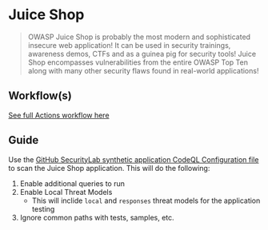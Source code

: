 # Juice Shop

> OWASP Juice Shop is probably the most modern and sophisticated insecure web application!
> It can be used in security trainings, awareness demos, CTFs and as a guinea pig for security tools!
> Juice Shop encompasses vulnerabilities from the entire OWASP Top Ten along with many other security flaws found in real-world applications!

## Workflow(s)

[See full Actions workflow here](./juice-shop.yml)

## Guide

Use the [GitHub SecurityLab synthetic application CodeQL Configuration file](https://github.com/GitHubSecurityLab/CodeQL-Community-Packs/blob/main/configs/synthetics.yml) to scan the Juice Shop application.
This will do the following:

1. Enable additional queries to run
2. Enable Local Threat Models 
    - This will inclide `local` and `responses` threat models for the application testing
3. Ignore common paths with tests, samples, etc.
